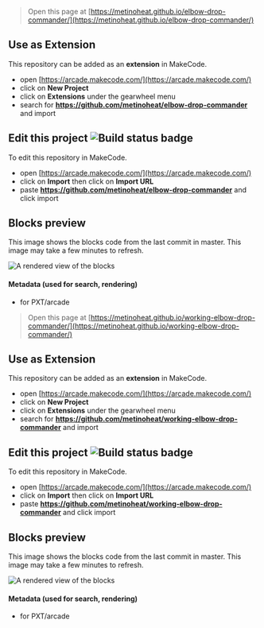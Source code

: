  


> Open this page at [https://metinoheat.github.io/elbow-drop-commander/](https://metinoheat.github.io/elbow-drop-commander/)

## Use as Extension

This repository can be added as an **extension** in MakeCode.

* open [https://arcade.makecode.com/](https://arcade.makecode.com/)
* click on **New Project**
* click on **Extensions** under the gearwheel menu
* search for **https://github.com/metinoheat/elbow-drop-commander** and import

## Edit this project ![Build status badge](https://github.com/metinoheat/elbow-drop-commander/workflows/MakeCode/badge.svg)

To edit this repository in MakeCode.

* open [https://arcade.makecode.com/](https://arcade.makecode.com/)
* click on **Import** then click on **Import URL**
* paste **https://github.com/metinoheat/elbow-drop-commander** and click import

## Blocks preview

This image shows the blocks code from the last commit in master.
This image may take a few minutes to refresh.

![A rendered view of the blocks](https://github.com/metinoheat/elbow-drop-commander/raw/master/.github/makecode/blocks.png)

#### Metadata (used for search, rendering)

* for PXT/arcade
<script src="https://makecode.com/gh-pages-embed.js"></script><script>makeCodeRender("{{ site.makecode.home_url }}", "{{ site.github.owner_name }}/{{ site.github.repository_name }}");</script>



> Open this page at [https://metinoheat.github.io/working-elbow-drop-commander/](https://metinoheat.github.io/working-elbow-drop-commander/)

## Use as Extension

This repository can be added as an **extension** in MakeCode.

* open [https://arcade.makecode.com/](https://arcade.makecode.com/)
* click on **New Project**
* click on **Extensions** under the gearwheel menu
* search for **https://github.com/metinoheat/working-elbow-drop-commander** and import

## Edit this project ![Build status badge](https://github.com/metinoheat/working-elbow-drop-commander/workflows/MakeCode/badge.svg)

To edit this repository in MakeCode.

* open [https://arcade.makecode.com/](https://arcade.makecode.com/)
* click on **Import** then click on **Import URL**
* paste **https://github.com/metinoheat/working-elbow-drop-commander** and click import

## Blocks preview

This image shows the blocks code from the last commit in master.
This image may take a few minutes to refresh.

![A rendered view of the blocks](https://github.com/metinoheat/working-elbow-drop-commander/raw/master/.github/makecode/blocks.png)

#### Metadata (used for search, rendering)

* for PXT/arcade
<script src="https://makecode.com/gh-pages-embed.js"></script><script>makeCodeRender("{{ site.makecode.home_url }}", "{{ site.github.owner_name }}/{{ site.github.repository_name }}");</script>
